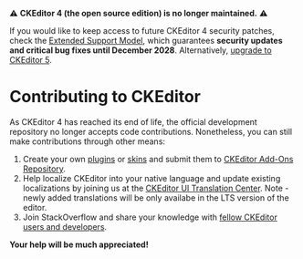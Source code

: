 ⚠️️️ **CKEditor 4 (the open source edition) is no longer maintained.** ⚠️

If you would like to keep access to future CKEditor 4 security patches, check the [Extended Support Model](https://ckeditor.com/ckeditor-4-support/), which guarantees **security updates and critical bug fixes until December 2028**. Alternatively, [upgrade to CKEditor 5](https://ckeditor.com/docs/ckeditor5/latest/updating/ckeditor4/migration-from-ckeditor-4.html).

# Contributing to CKEditor

As CKEditor 4 has reached its end of life, the official development repository no longer accepts code contributions. Nonetheless, you can still make contributions through other means:

1. Create your own [plugins](https://ckeditor.com/docs/ckeditor4/latest/guide/plugin_sdk_sample.html) or [skins](https://ckeditor.com/docs/ckeditor4/latest/guide/skin_sdk_intro.html)
and submit them to [CKEditor Add-Ons Repository](https://ckeditor.com/cke4/addons/plugins/).
2. Help localize CKEditor into your native language and update existing localizations by joining us at the
[CKEditor UI Translation Center](https://www.transifex.com/ckeditor/ckeditor/). Note - newly added translations will be only availabe in the LTS version of the editor.
3. Join StackOverflow and share your knowledge with [fellow CKEditor users and developers](http://stackoverflow.com/questions/tagged/ckeditor).

**Your help will be much appreciated!**
